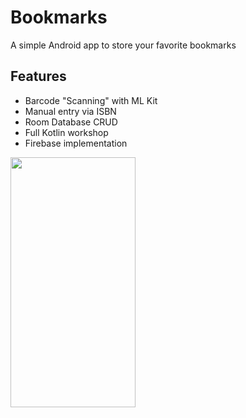 # Bookmarks
A simple Android app to store your favorite bookmarks

## Features
- Barcode "Scanning" with ML Kit
- Manual entry via ISBN
- Room Database CRUD 
- Full Kotlin workshop
- Firebase implementation 


<img src="https://user-images.githubusercontent.com/10715645/52292739-fb272780-293a-11e9-9c69-761b489bf3f0.gif" width="200" height="400" />
